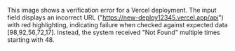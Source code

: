 This image shows a verification error for a Vercel deployment. The input field displays an incorrect URL ("https://new-deploy12345.vercel.app/api") with red highlighting, indicating failure when checked against expected data [98,92,56,72,17]. Instead, the system received "Not Found" multiple times starting with 48.